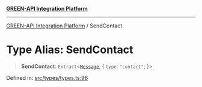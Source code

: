 [**GREEN-API Integration Platform**](../README.md)

***

[GREEN-API Integration Platform](../globals.md) / SendContact

# Type Alias: SendContact

> **SendContact**: `Extract`\<[`Message`](Message.md), \{ `type`: `"contact"`; \}\>

Defined in: [src/types/types.ts:96](https://github.com/green-api/greenapi-integration/blob/26b7312501b16e05fb46a2946b8bfa77b8bc003e/src/types/types.ts#L96)
